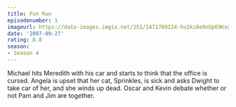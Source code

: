 ```yaml
---
title: Fun Run
episodenumber: 1
imageurl: https://dato-images.imgix.net/151/1471789124-hu1kz8e9nUp69Kxgm6M6ItUJJFq.jpg?ixlib=rb-1.1.0&ch=DPR%2CWidth&auto=compress%2Cformat
date: '2007-09-27'
rating: 8.8
season:
- Season 4
---
```


Michael hits Meredith with his car and starts to think that the office is cursed. Angela is upset that her cat, Sprinkles, is sick and asks Dwight to take car of her, and she winds up dead. Oscar and Kevin debate whether or not Pam and Jim are together.